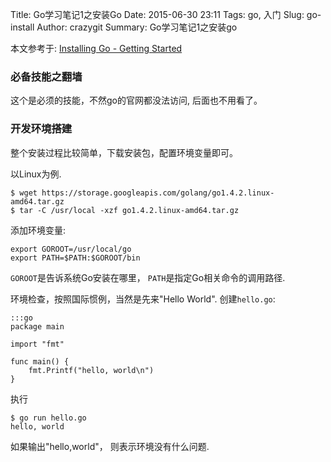 Title:  Go学习笔记1之安装Go
Date: 2015-06-30 23:11
Tags: go, 入门
Slug: go-install
Author: crazygit
Summary: Go学习笔记1之安装go


本文参考于:
[Installing Go - Getting Started](https://golang.org/doc/install)


### 必备技能之翻墙

这个是必须的技能，不然go的官网都没法访问, 后面也不用看了。

### 开发环境搭建

整个安装过程比较简单，下载安装包，配置环境变量即可。

以Linux为例.

    $ wget https://storage.googleapis.com/golang/go1.4.2.linux-amd64.tar.gz
    $ tar -C /usr/local -xzf go1.4.2.linux-amd64.tar.gz

添加环境变量:

    export GOROOT=/usr/local/go
    export PATH=$PATH:$GOROOT/bin

`GOROOT`是告诉系统Go安装在哪里，
`PATH`是指定Go相关命令的调用路径.

环境检查，按照国际惯例，当然是先来"Hello World". 创建`hello.go`:

    :::go
    package main

    import "fmt"

    func main() {
        fmt.Printf("hello, world\n")
    }

执行

    $ go run hello.go
    hello, world

如果输出"hello,world"， 则表示环境没有什么问题.

